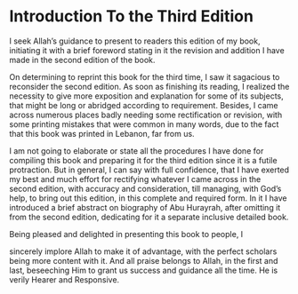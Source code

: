 Introduction To the Third Edition
=================================

I seek Allah’s guidance to present to readers this edition of my book,
initiating it with a brief foreword stating in it the revision and
addition I have made in the second edition of the book.

On determining to reprint this book for the third time, I saw it
sagacious to reconsider the second edition. As soon as finishing its
reading, I realized the necessity to give more exposition and
explanation for some of its subjects, that might be long or abridged
according to requirement. Besides, I came across numerous places badly
needing some rectification or revision, with some printing mistakes that
were common in many words, due to the fact that this book was printed in
Lebanon, far from us.

I am not going to elaborate or state all the procedures I have done for
compiling this book and preparing it for the third edition since it is a
futile protraction. But in general, I can say with full confidence, that
I have exerted my best and much effort for rectifying whatever I came
across in the second edition, with accuracy and consideration, till
managing, with God’s help, to bring out this edition, in this complete
and required form. In it I have introduced a brief abstract on biography
of Abu Hurayrah, after omitting it from the second edition, dedicating
for it a separate inclusive detailed book.

Being pleased and delighted in presenting this book to people, I

sincerely implore Allah to make it of advantage, with the perfect
scholars being more content with it. And all praise belongs to Allah, in
the first and last, beseeching Him to grant us success and guidance all
the time. He is verily Hearer and Responsive.

